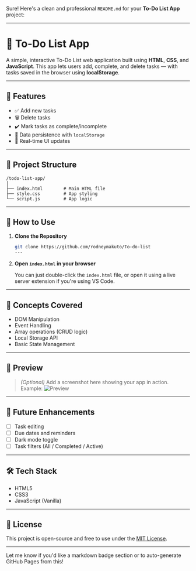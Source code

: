 Sure! Here's a clean and professional `README.md` for your **To-Do List App** project:

---

# 📝 To-Do List App

A simple, interactive To-Do List web application built using **HTML**, **CSS**, and **JavaScript**.
This app lets users add, complete, and delete tasks — with tasks saved in the browser using **localStorage**.

---

## 🚀 Features

* ✅ Add new tasks
* 🗑️ Delete tasks
* ✔️ Mark tasks as complete/incomplete
* 💾 Data persistence with `localStorage`
* 🎯 Real-time UI updates

---

## 📂 Project Structure

```
/todo-list-app/
│
├── index.html        # Main HTML file
├── style.css         # App styling
└── script.js         # App logic
```

---

## 🔧 How to Use

1. **Clone the Repository**

   ```bash
   git clone https://github.com/rodneymakuto/To-do-list
   ---

2. **Open `index.html` in your browser**

   You can just double-click the `index.html` file, or open it using a live server extension if you're using VS Code.

---

## 🧠 Concepts Covered

* DOM Manipulation
* Event Handling
* Array operations (CRUD logic)
* Local Storage API
* Basic State Management

---

## 📸 Preview

> *(Optional)* Add a screenshot here showing your app in action.
> Example:
> ![Preview](preview.png)

---

## 📌 Future Enhancements

* [ ] Task editing
* [ ] Due dates and reminders
* [ ] Dark mode toggle
* [ ] Task filters (All / Completed / Active)

---

## 🛠 Tech Stack

* HTML5
* CSS3
* JavaScript (Vanilla)

---

## 📄 License

This project is open-source and free to use under the [MIT License](LICENSE).

---

Let me know if you'd like a markdown badge section or to auto-generate GitHub Pages from this!

